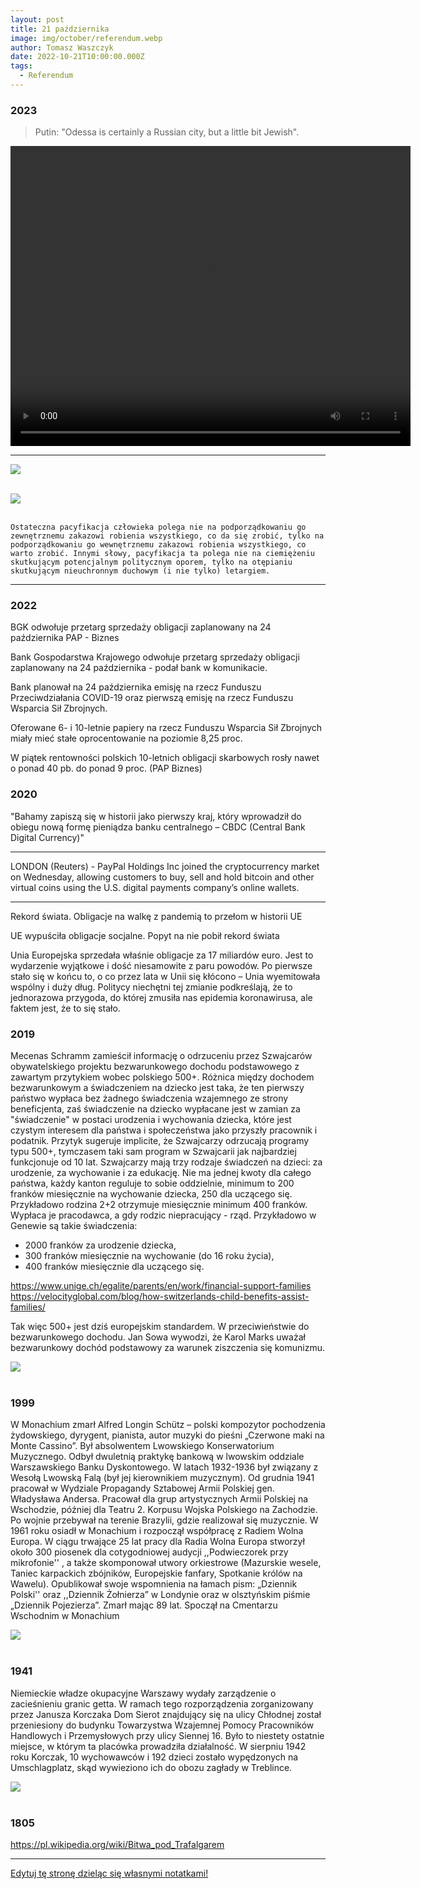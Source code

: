 ```yaml
---
layout: post
title: 21 października
image: img/october/referendum.webp
author: Tomasz Waszczyk
date: 2022-10-21T10:00:00.000Z
tags:
  - Referendum
---
```


### 2023

> Putin: "Odessa is certainly a Russian city, but a little bit Jewish".

<video width="640" height="480" controls>
<source src="./movies/october/odessa.mp4" type="video/mp4">
Your browser does not support the video tag.
</video>

---

<img src="./img/october/medycyna.jpg"><br><br>

<img src="./img/october/referendum.webp"><br><br>

```
Ostateczna pacyfikacja człowieka polega nie na podporządkowaniu go zewnętrznemu zakazowi robienia wszystkiego, co da się zrobić, tylko na podporządkowaniu go wewnętrznemu zakazowi robienia wszystkiego, co warto zrobić. Innymi słowy, pacyfikacja ta polega nie na ciemiężeniu skutkującym potencjalnym politycznym oporem, tylko na otępianiu skutkującym nieuchronnym duchowym (i nie tylko) letargiem.
```

---

### 2022

BGK odwołuje przetarg sprzedaży obligacji zaplanowany na 24 października
PAP - Biznes

Bank Gospodarstwa Krajowego odwołuje przetarg sprzedaży obligacji zaplanowany na 24 października - podał bank w komunikacie.

Bank planował na 24 października emisję na rzecz Funduszu Przeciwdziałania COVID-19 oraz pierwszą emisję na rzecz Funduszu Wsparcia Sił Zbrojnych.

Oferowane 6- i 10-letnie papiery na rzecz Funduszu Wsparcia Sił Zbrojnych miały mieć stałe oprocentowanie na poziomie 8,25 proc.

W piątek rentowności polskich 10-letnich obligacji skarbowych rosły nawet o ponad 40 pb. do ponad 9 proc. (PAP Biznes)

### 2020

"Bahamy zapiszą się w historii jako pierwszy kraj, który wprowadził do obiegu nową formę pieniądza banku centralnego – CBDC (Central Bank Digital Currency)"

---

LONDON (Reuters) - PayPal Holdings Inc joined the cryptocurrency market on Wednesday, allowing customers to buy, sell and hold bitcoin and other virtual coins using the U.S. digital payments company’s online wallets.

---

Rekord świata. Obligacje na walkę z pandemią to przełom w historii UE

UE wypuściła obligacje socjalne. Popyt na nie pobił rekord świata

Unia Europejska sprzedała właśnie obligacje za 17 miliardów euro. Jest to wydarzenie wyjątkowe i dość niesamowite z paru powodów. Po pierwsze stało się w końcu to, o co przez lata w Unii się kłócono – Unia wyemitowała wspólny i duży dług. Politycy niechętni tej zmianie podkreślają, że to jednorazowa przygoda, do której zmusiła nas epidemia koronawirusa, ale faktem jest, że to się stało.

### 2019

Mecenas Schramm zamieścił informację o odrzuceniu przez Szwajcarów obywatelskiego projektu bezwarunkowego dochodu podstawowego z zawartym przytykiem wobec polskiego 500+. Różnica między dochodem bezwarunkowym a świadczeniem na dziecko jest taka, że ten pierwszy państwo wypłaca bez żadnego świadczenia wzajemnego ze strony beneficjenta, zaś świadczenie na dziecko wypłacane jest w zamian za "świadczenie" w postaci urodzenia i wychowania dziecka, które jest czystym interesem dla państwa i społeczeństwa jako przyszły pracownik i podatnik. 
Przytyk sugeruje implicite, że Szwajcarzy odrzucają programy typu 500+, tymczasem taki sam program w Szwajcarii jak najbardziej funkcjonuje od 10 lat.
Szwajcarzy mają trzy rodzaje świadczeń na dzieci: za urodzenie, za wychowanie i za edukację.
Nie ma jednej kwoty dla całego państwa, każdy kanton reguluje to sobie oddzielnie, minimum to 200 franków miesięcznie na wychowanie dziecka, 250 dla uczącego się. Przykładowo rodzina 2+2 otrzymuje miesięcznie minimum 400 franków. Wypłaca je pracodawca, a gdy rodzic niepracujący - rząd. Przykładowo w Genewie są takie świadczenia:

- 2000 franków za urodzenie dziecka,
- 300 franków miesięcznie na wychowanie (do 16 roku życia),
- 400 franków miesięcznie dla uczącego się.

https://www.unige.ch/egalite/parents/en/work/financial-support-families
https://velocityglobal.com/blog/how-switzerlands-child-benefits-assist-families/

Tak więc 500+ jest dziś europejskim standardem. W przeciwieństwie do bezwarunkowego dochodu. Jan Sowa wywodzi, że Karol Marks uważał bezwarunkowy dochód podstawowy za warunek ziszczenia się komunizmu.

<img src="./img/october/schramm.jpg"/><br><br>

### 1999

W Monachium zmarł Alfred Longin Schütz – polski kompozytor pochodzenia żydowskiego, dyrygent, pianista, autor muzyki do pieśni „Czerwone maki na Monte Cassino”.  Był absolwentem Lwowskiego Konserwatorium Muzycznego. Odbył dwuletnią praktykę bankową w lwowskim oddziale Warszawskiego Banku Dyskontowego. W latach 1932-1936  był związany z Wesołą Lwowską Falą  (był jej kierownikiem muzycznym). Od grudnia 1941 pracował w Wydziale Propagandy Sztabowej Armii Polskiej gen. Władysława Andersa. Pracował dla grup artystycznych Armii Polskiej na Wschodzie, później dla Teatru 2. Korpusu Wojska Polskiego na Zachodzie.  Po wojnie przebywał na terenie Brazylii, gdzie realizował się muzycznie. W 1961 roku osiadł w Monachium i rozpoczął współpracę z Radiem Wolna Europa. W ciągu trwające 25 lat pracy dla Radia Wolna Europa stworzył około 300 piosenek dla cotygodniowej audycji ,,Podwieczorek przy mikrofonie'' , a także skomponował utwory orkiestrowe (Mazurskie wesele, Taniec karpackich zbójników, Europejskie fanfary, Spotkanie królów na Wawelu). Opublikował swoje wspomnienia na łamach pism: „Dziennik Polski'' oraz ,,Dziennik Żołnierza” w Londynie oraz w olsztyńskim piśmie „Dziennik Pojezierza”.  Zmarł mając 89 lat. Spoczął na Cmentarzu Wschodnim w Monachium

<img src="./img/october/schutz.jpg"/><br><br>

### 1941

Niemieckie władze okupacyjne Warszawy wydały zarządzenie o zacieśnieniu granic getta. W ramach tego rozporządzenia zorganizowany przez Janusza Korczaka Dom Sierot znajdujący się na ulicy Chłodnej został przeniesiony do budynku Towarzystwa Wzajemnej Pomocy Pracowników Handlowych i Przemysłowych przy ulicy Siennej 16.
Było to niestety ostatnie miejsce, w którym ta placówka prowadziła działalność. W sierpniu 1942 roku Korczak, 10 wychowawców i 192 dzieci zostało wypędzonych na Umschlagplatz, skąd wywieziono ich do obozu zagłady w Treblince.

<img src="./img/october/getto2.jpg"/><br><br>

### 1805

https://pl.wikipedia.org/wiki/Bitwa_pod_Trafalgarem

---

<a href="https://github.com/TomaszWaszczyk/historia.waszczyk.com/edit/master/src/content/october-21.md" target="_blank">Edytuj tę stronę dzieląc się własnymi notatkami!</a>

